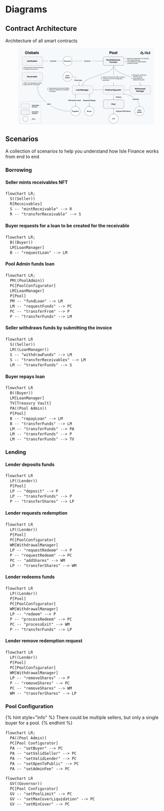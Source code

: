 # Diagrams

## Contract Architecture

Architecture of all smart contracts&#x20;

<figure><img src="../.gitbook/assets/image (2).png" alt=""><figcaption></figcaption></figure>

## Scenarios

A collection of scenarios to help you understand how Isle Finance works from end to end

### Borrowing

#### Seller mints receivables NFT

```mermaid
flowchart LR;
  S((Seller))
  R[Receivables]
  S -- "mintReceivable" --> R
  R -- "transferReceivable" --> S
```

#### Buyer requests for a loan to be created for the receivable

```mermaid
flowchart LR;
  B((Buyer))
  LM[LoanManager]
  B -- "requestLoan" --> LM
```

#### Pool Admin funds loan

```mermaid
flowchart LR;
  PM((PoolAdmin))
  PC[PoolConfigurator]
  LM[LoanManager]
  P[Pool]
  PM -- "fundLoan" --> LM
  LM -- "requestFunds" --> PC
  PC -- "transferFrom" --> P
  P -- "transferFunds" --> LM
```

#### Seller withdraws funds by submitting the invoice

```mermaid
flowchart LR
  S((Seller))
  LM((LoanManager))
  S -- "withdrawFunds" --> LM
  S -- "transferReceivables" --> LM
  LM -- "transferFunds" --> S

```

#### Buyer repays loan

```mermaid
flowchart LR
  B((Buyer))
  LM[LoanManager]
  TV[Treasury Vault]
  PA((Pool Admin))
  P[Pool]
  B -- "repayLoan" --> LM
  B -- "transferFunds" --> LM
  LM -- "transferFunds" --> PA
  LM -- "transferFunds" --> P
  LM -- "transferFunds" --> TV
```

### Lending

#### Lender deposits funds

```mermaid
flowchart LR
  LP((Lender))
  P[Pool]
  LP -- "deposit" --> P
  LP -- "transferFunds" --> P
  P -- "transferShares" --> LP
```

#### Lender requests redemption

```mermaid
flowchart LR
  LP((Lender))
  P[Pool]
  PC[PoolConfigurator]
  WM[WithdrawalManager]
  LP -- "requestRedeem" --> P
  P -- "requestRedeem" --> PC
  PC -- "addShares" --> WM
  LP -- "transferShares" --> WM
```

#### Lender redeems funds

```mermaid
flowchart LR
  LP((Lender))
  P[Pool]
  PC[PoolConfigurator]
  WM[WithdrawalManager]
  LP -- "redeem" --> P
  P -- "processRedeem" --> PC
  PC -- "processExit" --> WM
  P -- "transferFunds" --> LP
```

#### Lender remove redemption request

```mermaid
flowchart LR
  LP((Lender))
  P[Pool]
  PC[PoolConfigurator]
  WM[WithdrawalManager]
  LP -- "removeShares" --> P
  P -- "removeShares" --> PC
  PC -- "removeShares" --> WM
  WM -- "transferShares" --> LP
```

### Pool Configuration

{% hint style="info" %}
There could be multiple sellers, but only a single buyer for a pool.
{% endhint %}

```mermaid
flowchart LR;
  PA((Pool Admin))
  PC[Pool Configurator]
  PA -- "setBuyer" --> PC
  PA -- "setValidSeller" --> PC
  PA -- "setValidLender" --> PC
  PA -- "setOpenToPublic" --> PC
  PA -- "setAdminFee" --> PC

```

```mermaid
flowchart LR
  GV((Governor))
  PC[Pool Configurator]
  GV -- "setPoolLimit" --> PC
  GV -- "setMaxCoverLiquidation" --> PC
  GV -- "setMinCover" --> PC
```
